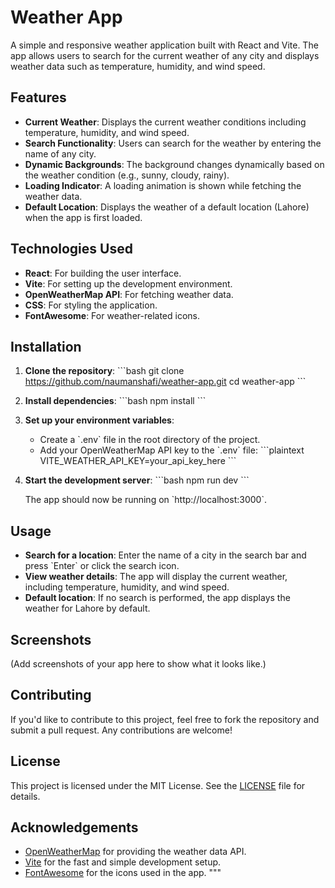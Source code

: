# Weather App

A simple and responsive weather application built with React and Vite. The app allows users to search for the current weather of any city and displays weather data such as temperature, humidity, and wind speed.

## Features

- **Current Weather**: Displays the current weather conditions including temperature, humidity, and wind speed.
- **Search Functionality**: Users can search for the weather by entering the name of any city.
- **Dynamic Backgrounds**: The background changes dynamically based on the weather condition (e.g., sunny, cloudy, rainy).
- **Loading Indicator**: A loading animation is shown while fetching the weather data.
- **Default Location**: Displays the weather of a default location (Lahore) when the app is first loaded.

## Technologies Used

- **React**: For building the user interface.
- **Vite**: For setting up the development environment.
- **OpenWeatherMap API**: For fetching weather data.
- **CSS**: For styling the application.
- **FontAwesome**: For weather-related icons.

## Installation

1. **Clone the repository**:
   \`\`\`bash
   git clone https://github.com/naumanshafi/weather-app.git
   cd weather-app
   \`\`\`

2. **Install dependencies**:
   \`\`\`bash
   npm install
   \`\`\`

3. **Set up your environment variables**:
   - Create a \`.env\` file in the root directory of the project.
   - Add your OpenWeatherMap API key to the \`.env\` file:
     \`\`\`plaintext
     VITE_WEATHER_API_KEY=your_api_key_here
     \`\`\`

4. **Start the development server**:
   \`\`\`bash
   npm run dev
   \`\`\`

   The app should now be running on \`http://localhost:3000\`.

## Usage

- **Search for a location**: Enter the name of a city in the search bar and press \`Enter\` or click the search icon.
- **View weather details**: The app will display the current weather, including temperature, humidity, and wind speed.
- **Default location**: If no search is performed, the app displays the weather for Lahore by default.

## Screenshots

(Add screenshots of your app here to show what it looks like.)

## Contributing

If you'd like to contribute to this project, feel free to fork the repository and submit a pull request. Any contributions are welcome!

## License

This project is licensed under the MIT License. See the [LICENSE](LICENSE) file for details.

## Acknowledgements

- [OpenWeatherMap](https://openweathermap.org/) for providing the weather data API.
- [Vite](https://vitejs.dev/) for the fast and simple development setup.
- [FontAwesome](https://fontawesome.com/) for the icons used in the app.
"""
